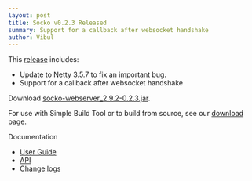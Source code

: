 ```yaml
---
layout: post
title: Socko v0.2.3 Released
summary: Support for a callback after websocket handshake
author: Vibul
---
```


This [release](https://github.com/mashupbots/socko/issues?milestone=7&state=closed) includes:
 - Update to Netty 3.5.7 to fix an important bug.
 - Support for a callback after websocket handshake

Download [socko-webserver_2.9.2-0.2.3.jar](https://oss.sonatype.org/content/groups/public/org/mashupbots/socko/socko-webserver_2.9.2/0.2.3/socko-webserver_2.9.2-0.2.3.jar).

For use with Simple Build Tool or to build from source, see our [download](/download.html) page.

Documentation
 - [User Guide](/docs/0.2.3/guides/user_guide.html)
 - [API](/docs/0.2.3/api/)
 - [Change logs](https://github.com/mashupbots/socko/issues?milestone=7&state=closed)



